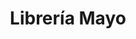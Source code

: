 ---
title: "Librería Mayo"
url: /ciudad-autonoma-de-buenos-aires/libreria-mayo/
shop: material de oficina
---